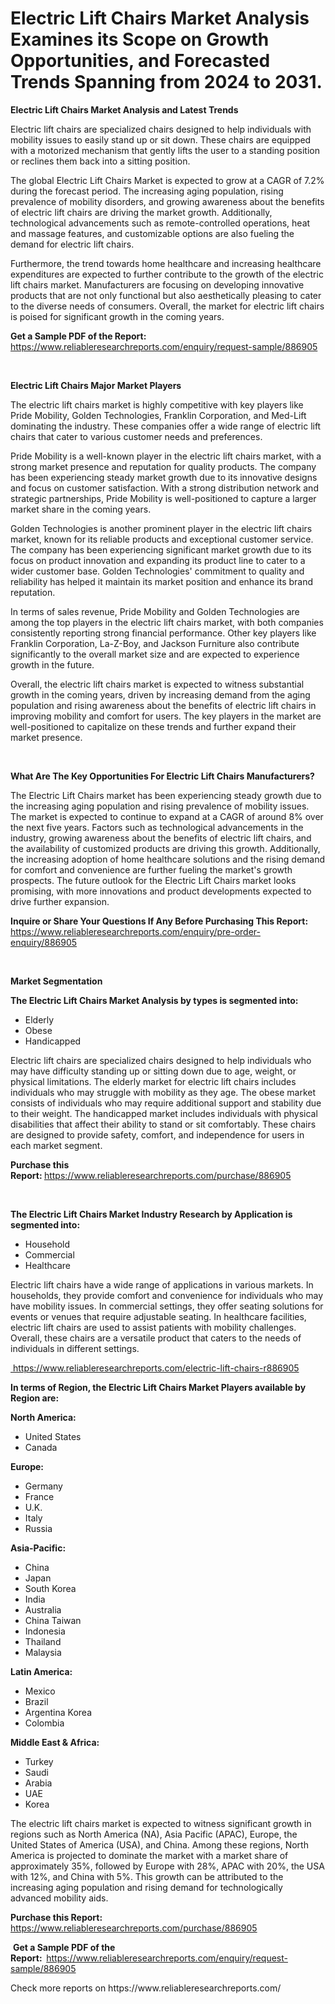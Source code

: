 <p><h1>Electric Lift Chairs Market Analysis Examines its Scope on Growth Opportunities, and Forecasted Trends Spanning from 2024 to 2031.</h1></p><p><strong>Electric Lift Chairs Market Analysis and Latest Trends</strong></p>
<p><p>Electric lift chairs are specialized chairs designed to help individuals with mobility issues to easily stand up or sit down. These chairs are equipped with a motorized mechanism that gently lifts the user to a standing position or reclines them back into a sitting position.</p><p>The global Electric Lift Chairs Market is expected to grow at a CAGR of 7.2% during the forecast period. The increasing aging population, rising prevalence of mobility disorders, and growing awareness about the benefits of electric lift chairs are driving the market growth. Additionally, technological advancements such as remote-controlled operations, heat and massage features, and customizable options are also fueling the demand for electric lift chairs.</p><p>Furthermore, the trend towards home healthcare and increasing healthcare expenditures are expected to further contribute to the growth of the electric lift chairs market. Manufacturers are focusing on developing innovative products that are not only functional but also aesthetically pleasing to cater to the diverse needs of consumers. Overall, the market for electric lift chairs is poised for significant growth in the coming years.</p></p>
<p><strong>Get a Sample PDF of the Report:&nbsp;</strong> <a href="https://www.reliableresearchreports.com/enquiry/request-sample/886905">https://www.reliableresearchreports.com/enquiry/request-sample/886905</a></p>
<p>&nbsp;</p>
<p><strong>Electric Lift Chairs Major Market Players</strong></p>
<p><p>The electric lift chairs market is highly competitive with key players like Pride Mobility, Golden Technologies, Franklin Corporation, and Med-Lift dominating the industry. These companies offer a wide range of electric lift chairs that cater to various customer needs and preferences.</p><p>Pride Mobility is a well-known player in the electric lift chairs market, with a strong market presence and reputation for quality products. The company has been experiencing steady market growth due to its innovative designs and focus on customer satisfaction. With a strong distribution network and strategic partnerships, Pride Mobility is well-positioned to capture a larger market share in the coming years.</p><p>Golden Technologies is another prominent player in the electric lift chairs market, known for its reliable products and exceptional customer service. The company has been experiencing significant market growth due to its focus on product innovation and expanding its product line to cater to a wider customer base. Golden Technologies' commitment to quality and reliability has helped it maintain its market position and enhance its brand reputation.</p><p>In terms of sales revenue, Pride Mobility and Golden Technologies are among the top players in the electric lift chairs market, with both companies consistently reporting strong financial performance. Other key players like Franklin Corporation, La-Z-Boy, and Jackson Furniture also contribute significantly to the overall market size and are expected to experience growth in the future.</p><p>Overall, the electric lift chairs market is expected to witness substantial growth in the coming years, driven by increasing demand from the aging population and rising awareness about the benefits of electric lift chairs in improving mobility and comfort for users. The key players in the market are well-positioned to capitalize on these trends and further expand their market presence.</p></p>
<p>&nbsp;</p>
<p><strong>What Are The Key Opportunities For Electric Lift Chairs Manufacturers?</strong></p>
<p><p>The Electric Lift Chairs market has been experiencing steady growth due to the increasing aging population and rising prevalence of mobility issues. The market is expected to continue to expand at a CAGR of around 8% over the next five years. Factors such as technological advancements in the industry, growing awareness about the benefits of electric lift chairs, and the availability of customized products are driving this growth. Additionally, the increasing adoption of home healthcare solutions and the rising demand for comfort and convenience are further fueling the market's growth prospects. The future outlook for the Electric Lift Chairs market looks promising, with more innovations and product developments expected to drive further expansion.</p></p>
<p><strong>Inquire or Share Your Questions If Any Before Purchasing This Report:</strong> <a href="https://www.reliableresearchreports.com/enquiry/pre-order-enquiry/886905">https://www.reliableresearchreports.com/enquiry/pre-order-enquiry/886905</a></p>
<p>&nbsp;</p>
<p><strong>Market Segmentation</strong></p>
<p><strong>The Electric Lift Chairs Market Analysis by types is segmented into:</strong></p>
<p><ul><li>Elderly</li><li>Obese</li><li>Handicapped</li></ul></p>
<p><p>Electric lift chairs are specialized chairs designed to help individuals who may have difficulty standing up or sitting down due to age, weight, or physical limitations. The elderly market for electric lift chairs includes individuals who may struggle with mobility as they age. The obese market consists of individuals who may require additional support and stability due to their weight. The handicapped market includes individuals with physical disabilities that affect their ability to stand or sit comfortably. These chairs are designed to provide safety, comfort, and independence for users in each market segment.</p></p>
<p><strong>Purchase this Report:&nbsp;</strong><a href="https://www.reliableresearchreports.com/purchase/886905">https://www.reliableresearchreports.com/purchase/886905</a></p>
<p>&nbsp;</p>
<p><strong>The Electric Lift Chairs Market Industry Research by Application is segmented into:</strong></p>
<p><ul><li>Household</li><li>Commercial</li><li>Healthcare</li></ul></p>
<p><p>Electric lift chairs have a wide range of applications in various markets. In households, they provide comfort and convenience for individuals who may have mobility issues. In commercial settings, they offer seating solutions for events or venues that require adjustable seating. In healthcare facilities, electric lift chairs are used to assist patients with mobility challenges. Overall, these chairs are a versatile product that caters to the needs of individuals in different settings.</p></p>
<p><a href="https://www.reliableresearchreports.com/electric-lift-chairs-r886905">&nbsp;https://www.reliableresearchreports.com/electric-lift-chairs-r886905</a></p>
<p><strong>In terms of Region, the Electric Lift Chairs Market Players available by Region are:</strong></p>
<p>
    <p> <strong> North America: </strong>
        <ul>
            <li>United States</li>
            <li>Canada</li>
        </ul>
        </p> 
    <p> <strong> Europe: </strong>
        <ul>
            <li>Germany</li>
            <li>France</li>
            <li>U.K.</li>
            <li>Italy</li>
            <li>Russia</li>
        </ul>
        </p> 
    <p> <strong> Asia-Pacific: </strong>
        <ul>
            <li>China</li>
            <li>Japan</li>
            <li>South Korea</li>
            <li>India</li>
            <li>Australia</li>
            <li>China Taiwan</li>
            <li>Indonesia</li>
            <li>Thailand</li>
            <li>Malaysia</li>
        </ul>
        </p> 
    <p> <strong> Latin America: </strong>
        <ul>
            <li>Mexico</li>
            <li>Brazil</li>
            <li>Argentina Korea</li>
            <li>Colombia</li>
        </ul>
        </p> 
    <p> <strong> Middle East & Africa: </strong>
        <ul>
            <li>Turkey</li>
            <li>Saudi</li>
            <li>Arabia</li>
            <li>UAE</li>
            <li>Korea</li>
        </ul>
    </p>
    </p>
<p><p>The electric lift chairs market is expected to witness significant growth in regions such as North America (NA), Asia Pacific (APAC), Europe, the United States of America (USA), and China. Among these regions, North America is projected to dominate the market with a market share of approximately 35%, followed by Europe with 28%, APAC with 20%, the USA with 12%, and China with 5%. This growth can be attributed to the increasing aging population and rising demand for technologically advanced mobility aids.</p></p>
<p><strong>Purchase this Report: </strong><a href="https://www.reliableresearchreports.com/purchase/886905">https://www.reliableresearchreports.com/purchase/886905</a></p>
<p>&nbsp;<strong>Get a Sample PDF of the Report:&nbsp;&nbsp;</strong><a href="https://www.reliableresearchreports.com/enquiry/request-sample/886905">https://www.reliableresearchreports.com/enquiry/request-sample/886905</a></p>
<p><strong></strong></p>
<p>Check more reports on https://www.reliableresearchreports.com/</p>